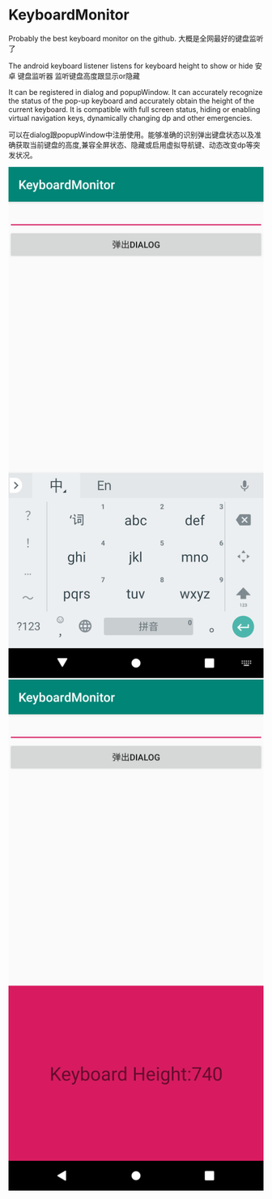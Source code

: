 # KeyboardMonitor
Probably the best keyboard monitor on the github.
大概是全网最好的键盘监听了

The android keyboard listener listens for keyboard height to show or hide
安卓 键盘监听器 监听键盘高度跟显示or隐藏

It can be registered in dialog and popupWindow. It can accurately recognize the status of the pop-up keyboard and accurately obtain the height of the current keyboard. It is compatible with full screen status, hiding or enabling virtual navigation keys, dynamically changing dp and other emergencies.

可以在dialog跟popupWindow中注册使用。能够准确的识别弹出键盘状态以及准确获取当前键盘的高度,兼容全屏状态、隐藏或启用虚拟导航键、动态改变dp等突发状况。

![avatar](/doc/image1.png)
![avatar](/doc/image2.png)
